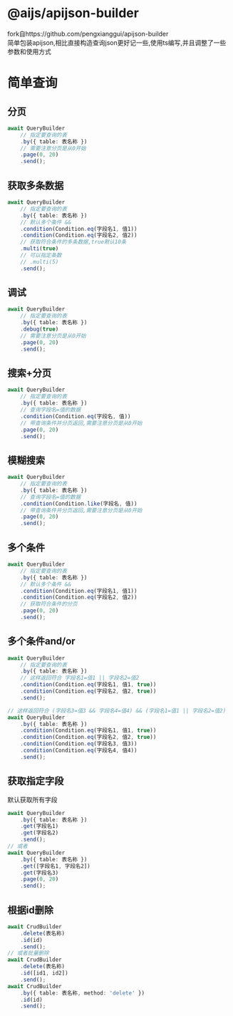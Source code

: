 # @aijs/apijson-builder

fork自https://github.com/pengxianggui/apijson-builder  
简单包装apijson,相比直接构造查询json更好记一些,使用ts编写,并且调整了一些参数和使用方式

# 简单查询

## 分页

```typescript
await QueryBuilder
    // 指定要查询的表
    .by({ table: 表名称 })
    // 需要注意分页是从0开始
    .page(0, 20)
    .send();
```

## 获取多条数据

```typescript
await QueryBuilder
    // 指定要查询的表
    .by({ table: 表名称 })
    // 默认多个条件 && 
    .condition(Condition.eq(字段名1, 值1))
    .condition(Condition.eq(字段名2, 值2))
    // 获取符合条件的多条数据,true默认10条
    .multi(true)
    // 可以指定条数
    // .multi(5)
    .send();
```

## 调试

```typescript
await QueryBuilder
    // 指定要查询的表
    .by({ table: 表名称 })
    .debug(true)
    // 需要注意分页是从0开始
    .page(0, 20)
    .send();
```

## 搜索+分页

```typescript
await QueryBuilder
    // 指定要查询的表
    .by({ table: 表名称 })
    // 查询字段名=值的数据
    .condition(Condition.eq(字段名, 值))
    // 带查询条件并分页返回,需要注意分页是从0开始
    .page(0, 20)
    .send();
```

## 模糊搜索

```typescript
await QueryBuilder
    // 指定要查询的表
    .by({ table: 表名称 })
    // 查询字段名=值的数据
    .condition(Condition.like(字段名, 值))
    // 带查询条件并分页返回,需要注意分页是从0开始
    .page(0, 20)
    .send();
```

## 多个条件

```typescript
await QueryBuilder
    // 指定要查询的表
    .by({ table: 表名称 })
    // 默认多个条件 && 
    .condition(Condition.eq(字段名1, 值1))
    .condition(Condition.eq(字段名2, 值2))
    // 获取符合条件的分页
    .page(0, 20)
    .send();
```

## 多个条件and/or

```typescript
await QueryBuilder
    // 指定要查询的表
    .by({ table: 表名称 })
    // 这样返回符合 字段名1=值1 || 字段名2=值2
    .condition(Condition.eq(字段名1, 值1, true))
    .condition(Condition.eq(字段名2, 值2, true))
    .send();

// 这样返回符合 (字段名3=值3 && 字段名4=值4) && (字段名1=值1 || 字段名2=值2)
await QueryBuilder
    .by({ table: 表名称 })
    .condition(Condition.eq(字段名1, 值1, true))
    .condition(Condition.eq(字段名2, 值2, true))
    .condition(Condition.eq(字段名3, 值3))
    .condition(Condition.eq(字段名4, 值4))
    .send();
```

## 获取指定字段

默认获取所有字段

```typescript
await QueryBuilder
    .by({ table: 表名称 })
    .get(字段名1)
    .get(字段名2)
    .send();
// 或者
await QueryBuilder
    .by({ table: 表名称 })
    .get([字段名1, 字段名2])
    .get(字段名3)
    .page(0, 20)
    .send();
```

## 根据id删除

```typescript
await CrudBuilder
    .delete(表名称)
    .id(id)
    .send();
// 或者批量删除
await CrudBuilder
    .delete(表名称)
    .id([id1, id2])
    .send();
await CrudBuilder
    .by({ table: 表名称, method: 'delete' })
    .id(id)
    .send();
```
